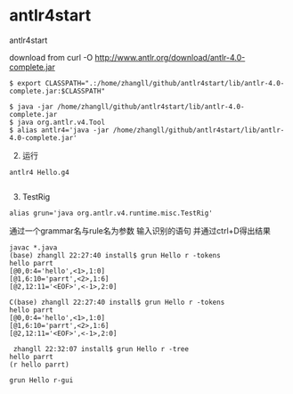 # antlr4start
antlr4start

download from 
curl -O http://www.antlr.org/download/antlr-4.0-complete.jar


```
$ export CLASSPATH=".:/home/zhangll/github/antlr4start/lib/antlr-4.0-complete.jar:$CLASSPATH"

$ java -jar /home/zhangll/github/antlr4start/lib/antlr-4.0-complete.jar
$ java org.antlr.v4.Tool
$ alias antlr4='java -jar /home/zhangll/github/antlr4start/lib/antlr-4.0-complete.jar'
```

2. 运行
```
antlr4 Hello.g4


```
3. TestRig
```
alias grun='java org.antlr.v4.runtime.misc.TestRig'
```

通过一个grammar名与rule名为参数
输入识别的语句
并通过ctrl+D得出结果
```
javac *.java
(base) zhangll 22:27:40 install$ grun Hello r -tokens
hello parrt
[@0,0:4='hello',<1>,1:0]
[@1,6:10='parrt',<2>,1:6]
[@2,12:11='<EOF>',<-1>,2:0]
```
```
C(base) zhangll 22:27:40 install$ grun Hello r -tokens
hello parrt
[@0,0:4='hello',<1>,1:0]
[@1,6:10='parrt',<2>,1:6]
[@2,12:11='<EOF>',<-1>,2:0]
```
```
 zhangll 22:32:07 install$ grun Hello r -tree
hello parrt
(r hello parrt)
```
```
grun Hello r-gui
```